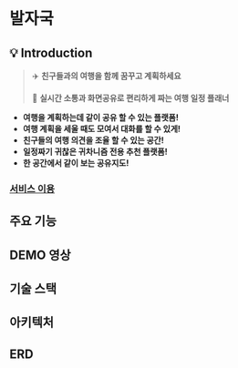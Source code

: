 # 발자국

## 💡 Introduction

> ✈️   **친구들과의 여행을 함께 꿈꾸고 계획하세요**
> 
> 
>  📨  **실시간 소통과 화면공유로 편리하게 짜는 여행 일정 플래너**
> 

- **여행을 계획하는데 같이 공유 할 수 있는 플랫폼!**
- **여행 계획을 세울 때도 모여서 대화를 할 수 있게!**
- **친구들의 여행 의견을 조율 할 수 있는 공간!**
- **일정짜기 귀찮은 귀차니즘 전용 추천 플랫폼!**
- **한 공간에서 같이 보는 공유지도!**

### [서비스 이용](https://footstep-fe.vercel.app)

## 주요 기능

## DEMO 영상

## 기술 스택

## 아키텍처

## ERD


